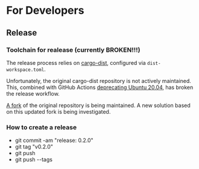 # For Developers

## Release

### Toolchain for realease (currently BROKEN!!!)
The release process relies on [cargo-dist](https://github.com/axodotdev/cargo-dist), configured via `dist-workspace.toml`.

Unfortunately, the original cargo-dist repository is not actively maintained. This, combined with GitHub Actions [deprecating Ubuntu 20.04](https://github.com/actions/runner-images/issues/11101), has broken the release workflow.

[A fork](https://github.com/astral-sh/cargo-dist) of the original repository is being maintained. A new solution based on this updated fork is being investigated. 


### How to create a release
- git commit -am "release: 0.2.0"
- git tag "v0.2.0"
- git push
- git push --tags
